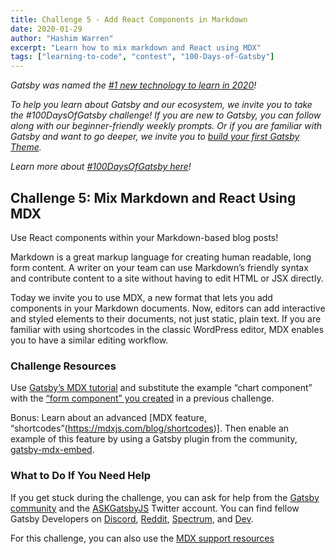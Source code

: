 ```yaml
---
title: Challenge 5 - Add React Components in Markdown
date: 2020-01-29
author: "Hashim Warren"
excerpt: "Learn how to mix markdown and React using MDX"
tags: ["learning-to-code", "contest", "100-Days-of-Gatsby"]
---
```


_Gatsby was named the [#1 new technology to learn in 2020](https://www.cnbc.com/2019/12/02/10-hottest-tech-skills-that-could-pay-off-most-in-2020-says-new-report.html)!_

_To help you learn about Gatsby and our ecosystem, we invite you to take the #100DaysOfGatsby challenge! If you are new to Gatsby, you can follow along with our beginner-friendly weekly prompts. Or if you are familiar with Gatsby and want to go deeper, we invite you to [build your first Gatsby Theme](/docs/themes/building-themes/)._

_Learn more about [#100DaysOfGatsby here](/blog/100days)!_

## Challenge 5: Mix Markdown and React Using MDX

Use React components within your Markdown-based blog posts!

Markdown is a great markup language for creating human readable, long form content. A writer on your team can use Markdown’s friendly syntax and contribute content to a site without having to edit HTML or JSX directly. 

Today we invite you to use MDX, a new format that lets you add components in your Markdown documents. Now, editors can add interactive and styled elements to their documents, not just static, plain text. If you are familiar with using shortcodes in the classic WordPress editor, MDX enables you to have a similar editing workflow.

### Challenge Resources

Use [Gatsby’s MDX tutorial](/docs/mdx/) and substitute the example “chart component” with the [“form component” you created](/blog/100days/react-component/) in a previous challenge.

Bonus: Learn about an advanced [MDX feature, “shortcodes”(https://mdxjs.com/blog/shortcodes)]. Then enable an example of this feature by using a Gatsby plugin from the community, [gatsby-mdx-embed](/packages/@pauliescanlon/gatsby-mdx-embed/). 

### What to Do If You Need Help

If you get stuck during the challenge, you can ask for help from the [Gatsby community](/contributing/community/) and the [ASKGatsbyJS](https://twitter.com/AskGatsbyJS) Twitter account. You can find fellow Gatsby Developers on [Discord](https://discordapp.com/invite/gatsby), [Reddit](https://www.reddit.com/r/gatsbyjs/), [Spectrum](https://spectrum.chat/gatsby-js), and [Dev](https://dev.to/t/gatsby).

For this challenge, you can also use the [MDX support resources](https://mdxjs.com/support)
